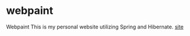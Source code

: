 webpaint
========

Webpaint
  This is my personal website utilizing Spring and Hibernate.
  [site](http://www.haoyumichael.com)
